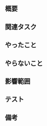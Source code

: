 ## 概要
<!-- PRの背景・目的・概要 -->

## 関連タスク
<!-- 関連するIssueやチケットのリンクを貼る。Issueの場合は、「#<IssueNumber>」でリンクできる -->

## やったこと
<!-- このPRで何をしたのか？ -->

## やらないこと
<!-- このPRでやらないことは何か？ -->

## 影響範囲
<!-- 影響を及ぼす範囲や他の機能への影響 -->

## テスト
<!-- テスト方法や結果 -->

## 備考
<!-- レビュワーへの伝達事項や残しておきたい情報 -->

